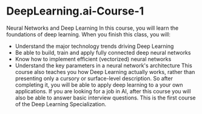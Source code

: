 # DeepLearning.ai-Course-1
Neural Networks and Deep Learning
In this course, you will learn the foundations of deep learning. When you finish this class, you will:
- Understand the major technology trends driving Deep Learning 
- Be able to build, train and apply fully connected deep neural networks 
- Know how to implement efficient (vectorized) neural networks 
- Understand the key parameters in a neural network's architecture This course also teaches you how Deep Learning actually works, rather than presenting only a cursory or surface-level description. 
So after completing it, you will be able to apply deep learning to a your own applications.
If you are looking for a job in AI, after this course you will also be able to answer basic interview questions. This is the first course of the Deep Learning Specialization.
